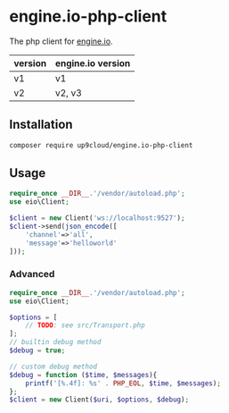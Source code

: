 # engine.io-php-client

The php client for [engine.io](https://github.com/socketio/engine.io).

| version | engine.io version |
| ------- | ----------------- |
| v1      | v1                |
| v2      | v2, v3            |

## Installation

```bash
composer require up9cloud/engine.io-php-client
```

## Usage

```php
require_once __DIR__.'/vendor/autoload.php';
use eio\Client;

$client = new Client('ws://localhost:9527');
$client->send(json_encode([
	'channel'=>'all',
	'message'=>'helloworld'
]));
```

### Advanced

```php
require_once __DIR__.'/vendor/autoload.php';
use eio\Client;

$options = [
	// TODO: see src/Transport.php
];
// builtin debug method
$debug = true;

// custom debug method
$debug = function ($time, $messages){
	printf('[%.4f]: %s' . PHP_EOL, $time, $messages);
};
$client = new Client($uri, $options, $debug);
```
